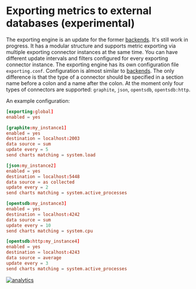 # Exporting metrics to external databases (experimental)

The exporting engine is an update for the former [backends](../backends/). It's still work in progress. It has a
modular structure and supports metric exporting via multiple exporting connector instances at the same time. You can
have different update intervals and filters configured for every exporting connector instance. The exporting engine has
its own configuration file `exporting.conf`. Configuration is almost similar to [backends](../backends/#configuration).
The only difference is that the type of a connector should be specified in a section name before a colon and a name after
the colon. At the moment only four types of connectors are supported: `graphite`, `json`, `opentsdb`, `opentsdb:http`.

An example configuration:
```conf
[exporting:global]
enabled = yes

[graphite:my_instance1]
enabled = yes
destination = localhost:2003
data source = sum
update every = 5
send charts matching = system.load

[json:my_instance2]
enabled = yes
destination = localhost:5448
data source = as collected
update every = 2
send charts matching = system.active_processes

[opentsdb:my_instance3]
enabled = yes
destination = localhost:4242
data source = sum
update every = 10
send charts matching = system.cpu

[opentsdb:http:my_instance4]
enabled = yes
destination = localhost:4243
data source = average
update every = 3
send charts matching = system.active_processes

```

[![analytics](https://www.google-analytics.com/collect?v=1&aip=1&t=pageview&_s=1&ds=github&dr=https%3A%2F%2Fgithub.com%2Fnetdata%2Fnetdata&dl=https%3A%2F%2Fmy-netdata.io%2Fgithub%2Fexporting%2FREADME&_u=MAC~&cid=5792dfd7-8dc4-476b-af31-da2fdb9f93d2&tid=UA-64295674-3)](<>)
